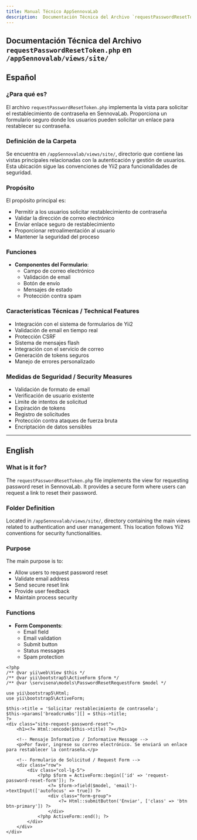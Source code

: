 ```yaml
---
title: Manual Técnico AppSennovaLab
description:  Documentación Técnica del Archivo `requestPasswordResetToken.php`
---
```


## Documentación Técnica del Archivo `requestPasswordResetToken.php` en `/appSennovalab/views/site/`

## Español

### ¿Para qué es?
El archivo `requestPasswordResetToken.php` implementa la vista para solicitar el restablecimiento de contraseña en SennovaLab. Proporciona un formulario seguro donde los usuarios pueden solicitar un enlace para restablecer su contraseña.

### Definición de la Carpeta
Se encuentra en `/appSennovalab/views/site/`, directorio que contiene las vistas principales relacionadas con la autenticación y gestión de usuarios. Esta ubicación sigue las convenciones de Yii2 para funcionalidades de seguridad.

### Propósito
El propósito principal es:
- Permitir a los usuarios solicitar restablecimiento de contraseña
- Validar la dirección de correo electrónico
- Enviar enlace seguro de restablecimiento
- Proporcionar retroalimentación al usuario
- Mantener la seguridad del proceso

### Funciones
- **Componentes del Formulario**:
  - Campo de correo electrónico
  - Validación de email
  - Botón de envío
  - Mensajes de estado
  - Protección contra spam


### Características Técnicas / Technical Features
- Integración con el sistema de formularios de Yii2
- Validación de email en tiempo real
- Protección CSRF
- Sistema de mensajes flash
- Integración con el servicio de correo
- Generación de tokens seguros
- Manejo de errores personalizado

### Medidas de Seguridad / Security Measures
- Validación de formato de email
- Verificación de usuario existente
- Límite de intentos de solicitud
- Expiración de tokens
- Registro de solicitudes
- Protección contra ataques de fuerza bruta
- Encriptación de datos sensibles
---

## English

### What is it for?
The `requestPasswordResetToken.php` file implements the view for requesting password reset in SennovaLab. It provides a secure form where users can request a link to reset their password.

### Folder Definition
Located in `/appSennovalab/views/site/`, directory containing the main views related to authentication and user management. This location follows Yii2 conventions for security functionalities.

### Purpose
The main purpose is to:
- Allow users to request password reset
- Validate email address
- Send secure reset link
- Provide user feedback
- Maintain process security

### Functions
- **Form Components**:
  - Email field
  - Email validation
  - Submit button
  - Status messages
  - Spam protection

```php:appSennovalab/views/site/requestPasswordResetToken.php
<?php
/** @var yii\web\View $this */
/** @var yii\bootstrap5\ActiveForm $form */
/** @var \servisena\models\PasswordResetRequestForm $model */

use yii\bootstrap5\Html;
use yii\bootstrap5\ActiveForm;

$this->title = 'Solicitar restablecimiento de contraseña';
$this->params['breadcrumbs'][] = $this->title;
?>
<div class="site-request-password-reset">
    <h1><?= Html::encode($this->title) ?></h1>

    <!-- Mensaje Informativo / Informative Message -->
    <p>Por favor, ingrese su correo electrónico. Se enviará un enlace para restablecer la contraseña.</p>

    <!-- Formulario de Solicitud / Request Form -->
    <div class="row">
        <div class="col-lg-5">
            <?php $form = ActiveForm::begin(['id' => 'request-password-reset-form']); ?>
                <?= $form->field($model, 'email')->textInput(['autofocus' => true]) ?>
                <div class="form-group">
                    <?= Html::submitButton('Enviar', ['class' => 'btn btn-primary']) ?>
                </div>
            <?php ActiveForm::end(); ?>
        </div>
    </div>
</div>
```





